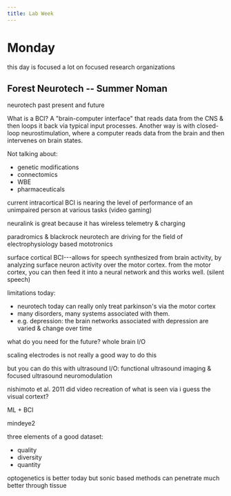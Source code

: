 ```yaml
---
title: Lab Week
---
```


# Monday

this day is focused a lot on focused research organizations 

## Forest Neurotech -- Summer Noman

neurotech past present and future

What is a BCI? A "brain-computer interface" that reads data from the CNS & then loops it back via typical input processes. Another way is with closed-loop neurostimulation, where a computer reads data from the brain and then intervenes on brain states. 

Not talking about:

- genetic modifications
- connectomics
- WBE
- pharmaceuticals

current intracortical BCI is nearing the level of performance of an unimpaired person at various tasks (video gaming)

neuralink is great because it has wireless telemetry & charging

paradromics & blackrock neurotech are driving for the field of electrophysiology based mototronics

surface cortical BCI---allows for speech synthesized from brain activity, by analyzing surface neuron activity over the motor cortex. from the motor cortex, you can then feed it into a neural network and this works well. (silent speech)

limitations today:

- neurotech today can really only treat parkinson's via the motor cortex
- many disorders, many systems associated with them. 
- e.g. depression: the brain networks associated with depression are varied & change over time

what do you need for the future? whole brain I/O

scaling electrodes is not really a good way to do this

but you can do this with ultrasound I/O: functional ultrasound imaging & focused ultrasound neuromodulation

nishimoto et al. 2011 did video recreation of what is seen via i guess the visual cortext?

ML + BCI

mindeye2

three elements of a good dataset:

- quality
- diversity
- quantity

optogenetics is better today but sonic based methods can penetrate much better through tissue


